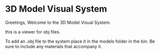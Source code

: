 # 3D Model Visual System

Greetings, Welcome to the 3D Model Visual System.

this is a viewer for obj files.

To add an .obj file to the system place it in the models folder in the bin. Be sure to include any materials that accompany it.


